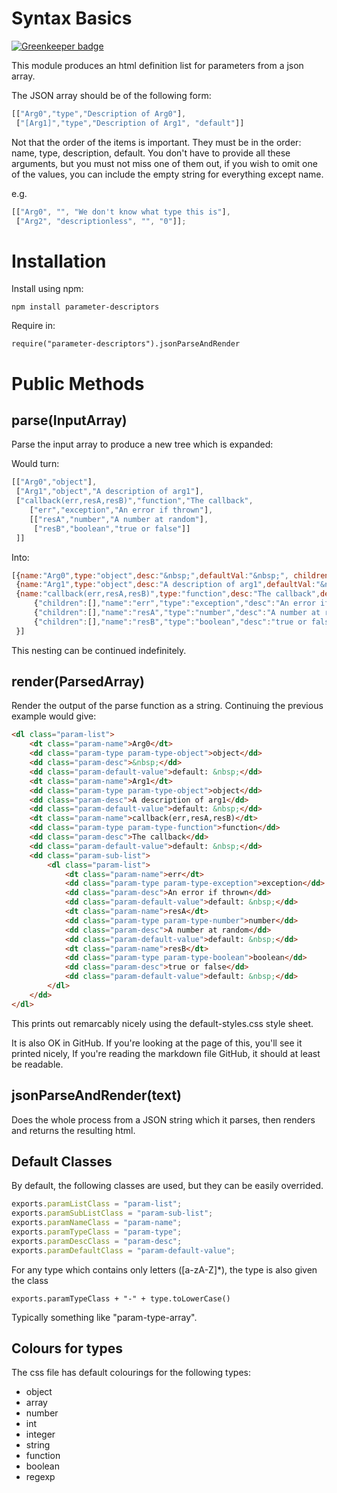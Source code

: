 # Syntax Basics

[![Greenkeeper badge](https://badges.greenkeeper.io/ForbesLindesay/ParameterDescriptors.svg)](https://greenkeeper.io/)

This module produces an html definition list for parameters from a json array.

The JSON array should be of the following form:

```javascript
[["Arg0","type","Description of Arg0"],
 ["[Arg1]","type","Description of Arg1", "default"]]
```

Not that the order of the items is important.  They must be in the order:
name, type, description, default.  You don't have to provide all these arguments,
but you must not miss one of them out, if you wish to omit one of the values, you
can include the empty string for everything except name.

e.g.

```javascript
[["Arg0", "", "We don't know what type this is"],
 ["Arg2", "descriptionless", "", "0"]];
```

# Installation

Install using npm:

    npm install parameter-descriptors

Require in:

    require("parameter-descriptors").jsonParseAndRender


# Public Methods

## parse(InputArray)

Parse the input array to produce a new tree which is expanded:

Would turn:

```javascript
[["Arg0","object"],
 ["Arg1","object","A description of arg1"],
 ["callback(err,resA,resB)","function","The callback",
    ["err","exception","An error if thrown"],
    [["resA","number","A number at random"],
     ["resB","boolean","true or false"]]
 ]]
```

Into:

```javascript
[{name:"Arg0",type:"object",desc:"&nbsp;",defaultVal:"&nbsp;", children:[]},
 {name:"Arg1",type:"object",desc:"A description of arg1",defaultVal:"&nbsp;", children:[]},
 {name:"callback(err,resA,resB)",type:"function",desc:"The callback",defaultVal:"&nbsp;", children:[
     {"children":[],"name":"err","type":"exception","desc":"An error if thrown","defaultVal":"&nbsp;"},
     {"children":[],"name":"resA","type":"number","desc":"A number at random","defaultVal":"&nbsp;"},
     {"children":[],"name":"resB","type":"boolean","desc":"true or false","defaultVal":"&nbsp;"}],
 }]
```

This nesting can be continued indefinitely.

## render(ParsedArray)

Render the output of the parse function as a string.  Continuing the previous example would give:

```html
<dl class="param-list">
    <dt class="param-name">Arg0</dt>
    <dd class="param-type param-type-object">object</dd>
    <dd class="param-desc">&nbsp;</dd>
    <dd class="param-default-value">default: &nbsp;</dd>
    <dt class="param-name">Arg1</dt>
    <dd class="param-type param-type-object">object</dd>
    <dd class="param-desc">A description of arg1</dd>
    <dd class="param-default-value">default: &nbsp;</dd>
    <dt class="param-name">callback(err,resA,resB)</dt>
    <dd class="param-type param-type-function">function</dd>
    <dd class="param-desc">The callback</dd>
    <dd class="param-default-value">default: &nbsp;</dd>
    <dd class="param-sub-list">
        <dl class="param-list">
            <dt class="param-name">err</dt>
            <dd class="param-type param-type-exception">exception</dd>
            <dd class="param-desc">An error if thrown</dd>
            <dd class="param-default-value">default: &nbsp;</dd>
            <dt class="param-name">resA</dt>
            <dd class="param-type param-type-number">number</dd>
            <dd class="param-desc">A number at random</dd>
            <dd class="param-default-value">default: &nbsp;</dd>
            <dt class="param-name">resB</dt>
            <dd class="param-type param-type-boolean">boolean</dd>
            <dd class="param-desc">true or false</dd>
            <dd class="param-default-value">default: &nbsp;</dd>
        </dl>
    </dd>
</dl>
```

This prints out remarcably nicely using the default-styles.css style sheet.

It is also OK in GitHub.  If you're looking at the page of this, you'll see it printed nicely,
If you're reading the markdown file GitHub, it should at least be readable.

## jsonParseAndRender(text)

Does the whole process from a JSON string which it parses, then renders and returns the resulting html.

## Default Classes

By default, the following classes are used, but they can be easily overrided.

```javascript
exports.paramListClass = "param-list";
exports.paramSubListClass = "param-sub-list";
exports.paramNameClass = "param-name";
exports.paramTypeClass = "param-type";
exports.paramDescClass = "param-desc";
exports.paramDefaultClass = "param-default-value";
```

For any type which contains only letters ([a-zA-Z]*), the type is also given the class

    exports.paramTypeClass + "-" + type.toLowerCase()
    
Typically something like "param-type-array".

## Colours for types

The css file has default colourings for the following types:

 - object
 - array
 - number
 - int
 - integer
 - string
 - function
 - boolean
 - regexp
